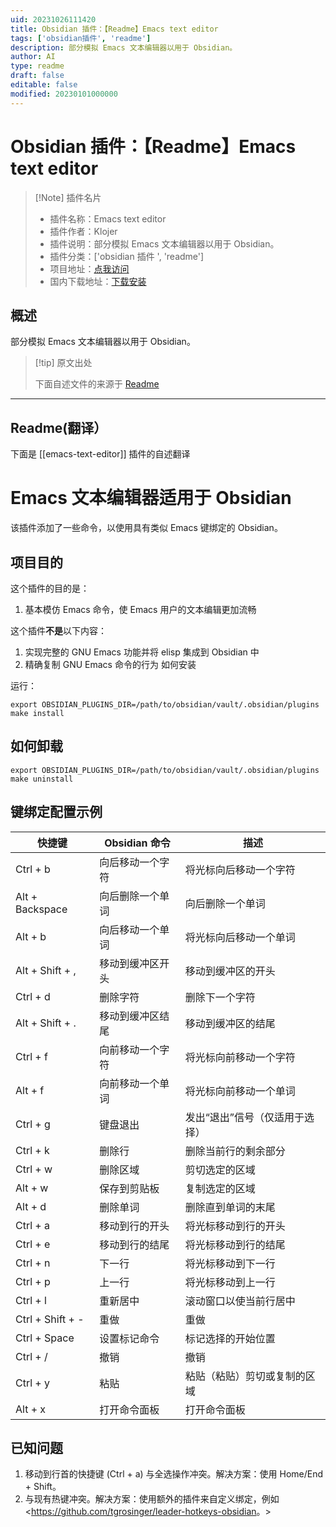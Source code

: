 ```yaml
---
uid: 20231026111420
title: Obsidian 插件：【Readme】Emacs text editor
tags: ['obsidian插件', 'readme']
description: 部分模拟 Emacs 文本编辑器以用于 Obsidian。
author: AI
type: readme
draft: false
editable: false
modified: 20230101000000
---
```


# Obsidian 插件：【Readme】Emacs text editor

> [!Note] 插件名片
> - 插件名称：Emacs text editor
> - 插件作者：Klojer
> - 插件说明：部分模拟 Emacs 文本编辑器以用于 Obsidian。
> - 插件分类：['obsidian 插件 ', 'readme']
> - 项目地址：[点我访问](https://github.com/Klojer/obsidian-emacs-text-editor)
> - 国内下载地址：[下载安装](https://pkmer.cn/products/plugin/pluginMarket/?emacs-text-editor)

## 概述

部分模拟 Emacs 文本编辑器以用于 Obsidian。

> [!tip] 原文出处
>
>下面自述文件的来源于 [Readme](https://ghproxy.net/https://raw.githubusercontent.com/Klojer/obsidian-emacs-text-editor/main/README.md)

---

## Readme(翻译）

下面是 [[emacs-text-editor]] 插件的自述翻译

# Emacs 文本编辑器适用于 Obsidian

该插件添加了一些命令，以使用具有类似 Emacs 键绑定的 Obsidian。

## 项目目的

这个插件的目的是：

1. 基本模仿 Emacs 命令，使 Emacs 用户的文本编辑更加流畅

这个插件**不是**以下内容：

1. 实现完整的 GNU Emacs 功能并将 elisp 集成到 Obsidian 中
2. 精确复制 GNU Emacs 命令的行为
如何安装

运行：

```
export OBSIDIAN_PLUGINS_DIR=/path/to/obsidian/vault/.obsidian/plugins
make install
```

## 如何卸载

```
export OBSIDIAN_PLUGINS_DIR=/path/to/obsidian/vault/.obsidian/plugins
make uninstall
```

## 键绑定配置示例

| 快捷键                  | Obsidian 命令           | 描述               |
| ----------------------- | -------------------------- | ------------------------- |
| Ctrl + b                | 向后移动一个字符              | 将光标向后移动一个字符 |
| Alt + Backspace         | 向后删除一个单词         | 向后删除一个单词 |
| Alt + b                 | 向后移动一个单词              | 将光标向后移动一个单词 |
| Alt + Shift + ,         | 移动到缓冲区开头        | 移动到缓冲区的开头 |
| Ctrl + d                | 删除字符                | 删除下一个字符 |
| Alt + Shift + .         | 移动到缓冲区结尾              | 移动到缓冲区的结尾 |
| Ctrl + f                | 向前移动一个字符               | 将光标向前移动一个字符 |
| Alt + f                 | 向前移动一个单词               | 将光标向前移动一个单词 |
| Ctrl + g                | 键盘退出              | 发出“退出”信号（仅适用于选择） |
| Ctrl + k                | 删除行                  | 删除当前行的剩余部分 |
| Ctrl + w                | 删除区域                | 剪切选定的区域 |
| Alt + w                 | 保存到剪贴板             | 复制选定的区域    |
| Alt + d                 | 删除单词                  | 删除直到单词的末尾 |
| Ctrl + a                | 移动到行的开头     | 将光标移动到行的开头 |
| Ctrl + e                | 移动到行的结尾           | 将光标移动到行的结尾 |
| Ctrl + n                | 下一行                  | 将光标移动到下一行 |
| Ctrl + p                | 上一行              | 将光标移动到上一行 |
| Ctrl + l                | 重新居中                   | 滚动窗口以使当前行居中 |
| Ctrl + Shift + -        | 重做                       | 重做 |
| Ctrl + Space            | 设置标记命令           | 标记选择的开始位置 |
| Ctrl + /                | 撤销                       | 撤销 |
| Ctrl + y                | 粘贴                       | 粘贴（粘贴）剪切或复制的区域 |
| Alt + x                 | 打开命令面板       | 打开命令面板 |

## 已知问题

1. 移动到行首的快捷键 (Ctrl + a) 与全选操作冲突。解决方案：使用 Home/End + Shift。
2. 与现有热键冲突。解决方案：使用额外的插件来自定义绑定，例如 <<https://github.com/tgrosinger/leader-hotkeys-obsidian>。>



